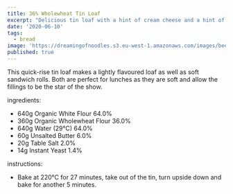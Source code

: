 ```yaml
---
title: 36% Wholewheat Tin Loaf
excerpt: "Delicious tin loaf with a hint of cream cheese and a hint of honey."
date: '2020-06-10'
tags: 
  - bread
image: 'https://dreamingofnoodles.s3.eu-west-1.amazonaws.com/images/beef-tantanmen-ramen.jpeg'
published: true
---
```


This quick-rise tin loaf makes a lightly flavoured loaf as well as soft sandwich rolls. Both are perfect for lunches as they are soft and allow the fillings to be the star of the show. 

ingredients:
 - 640g Organic White Flour 64.0%
 - 360g Organic Wholewheat Flour 36.0%
 - 640g Water (29℃) 64.0%
 - 60g Unsalted Butter 6.0%
 - 20g Table Salt 2.0%
 - 14g Instant Yeast 1.4%

instructions:
 - Bake at 220℃ for 27 minutes, take out of the tin, turn upside down and bake for another 5 minutes.